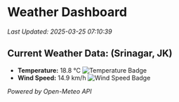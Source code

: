 
# Weather Dashboard

_Last Updated: 2025-03-25 07:10:39_

## Current Weather Data: (Srinagar, JK)
- **Temperature:** 18.8 °C ![Temperature Badge](https://img.shields.io/badge/Temperature-Low%20Temp-blue)
- **Wind Speed:** 14.9 km/h ![Wind Speed Badge](https://img.shields.io/badge/Wind%20Speed-Light%20Wind-blue)

*Powered by Open-Meteo API*
